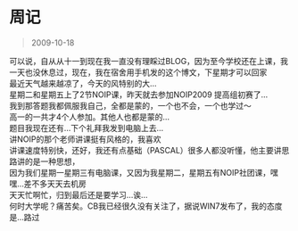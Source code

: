 # 周记 

> 2009-10-18

<div class="pcs-article-content_ptkaiapt4bxy_baiduscarticle" id="detailArticleContent_ptkaiapt4bxy_baiduscarticle">
 <p>
  可以说，自从从十一到现在我一直没有理睬过BLOG，因为至今学校还在上课，我一天也没休息过，现在，我在宿舍用手机发的这个博文，下星期才可以回家
  <br/>
  最近天气越来越凉了，今天的风特别的大…
  <br/>
  星期二和星期五上了2节NOIP课，昨天就去参加NOIP2009 提高组初赛了…
  <br/>
  我到那答题我都佩服我自己，全都是蒙的，一个也不会，一个也学过～
  <br/>
  高一的一共才4个人参加。其他人也都是蒙的…
  <br/>
  题目我现在还有…下个礼拜我发到电脑上去…
  <br/>
  讲NOIP的那个老师讲课挺有风格的，我喜欢
  <br/>
  讲课速度特别快，还好，我还有点基础（PASCAL）很多人都没听懂，他主要讲思路讲的是一种思想，
  <br/>
  因为我们星期一星期三有电脑课，又因为我星期二，星期五有NOIP社团课，嘿嘿…差不多天天去机房
  <br/>
  天天忙啊忙，归到最后还是要学习…诶…
  <br/>
  何时大学呢？痛苦矣。CB我已经很久没有关注了，据说WIN7发布了，我的态度是…路过
  <br/>
 </p>
</div>


